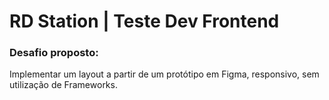 # RD Station | Teste Dev Frontend

### Desafio proposto:
Implementar um layout a partir de um protótipo em Figma, responsivo, sem utilização de Frameworks.
